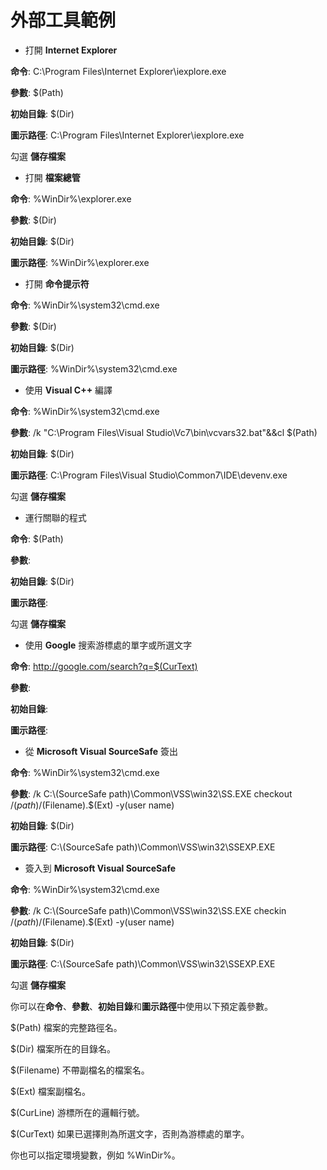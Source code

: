 # 外部工具範例

- 打開 **Internet Explorer**

**命令**: C:\\Program Files\\Internet Explorer\\iexplore.exe

**參數**: $(Path)

**初始目錄**: $(Dir)

**圖示路徑**: C:\\Program Files\\Internet Explorer\\iexplore.exe

勾選 **儲存檔案**

- 打開 **檔案總管**

**命令**: %WinDir%\\explorer.exe

**參數**: $(Dir)

**初始目錄**: $(Dir)

**圖示路徑**: %WinDir%\\explorer.exe

- 打開 **命令提示符**

**命令**: %WinDir%\\system32\\cmd.exe

**參數**: $(Dir)

**初始目錄**: $(Dir)

**圖示路徑**: %WinDir%\\system32\\cmd.exe

- 使用 **Visual C++** 編譯

**命令**: %WinDir%\\system32\\cmd.exe

**參數**: /k "C:\\Program Files\\Visual Studio\\Vc7\\bin\\vcvars32.bat"&&cl $(Path)

**初始目錄**: $(Dir)

**圖示路徑**: C:\\Program Files\\Visual Studio\\Common7\\IDE\\devenv.exe

勾選 **儲存檔案**

- 運行關聯的程式

**命令**: $(Path)

**參數**:

**初始目錄**: $(Dir)

**圖示路徑**:

勾選 **儲存檔案**

- 使用 **Google** 搜索游標處的單字或所選文字

**命令**: http://google.com/search?q=$(CurText)

**參數**:

**初始目錄**:

**圖示路徑**:

- 從 **Microsoft Visual SourceSafe** 簽出

**命令**: %WinDir%\\system32\\cmd.exe

**參數**: /k C:\\(SourceSafe path)\\Common\\VSS\\win32\\SS.EXE checkout
$/(path)/$(Filename).$(Ext) -y(user name)

**初始目錄**: $(Dir)

**圖示路徑**: C:\\(SourceSafe path)\\Common\\VSS\\win32\\SSEXP.EXE

- 簽入到 **Microsoft Visual SourceSafe**

**命令**: %WinDir%\\system32\\cmd.exe

**參數**: /k C:\\(SourceSafe path)\\Common\\VSS\\win32\\SS.EXE checkin
$/(path)/$(Filename).$(Ext) -y(user name)

**初始目錄**: $(Dir)

**圖示路徑**: C:\\(SourceSafe path)\\Common\\VSS\\win32\\SSEXP.EXE

勾選 **儲存檔案**

你可以在**命令**、**參數**、**初始目錄**和**圖示路徑**中使用以下預定義參數。

$(Path) 檔案的完整路徑名。

$(Dir) 檔案所在的目錄名。

$(Filename) 不帶副檔名的檔案名。

$(Ext) 檔案副檔名。

$(CurLine) 游標所在的邏輯行號。

$(CurText) 如果已選擇則為所選文字，否則為游標處的單字。

你也可以指定環境變數，例如 %WinDir%。